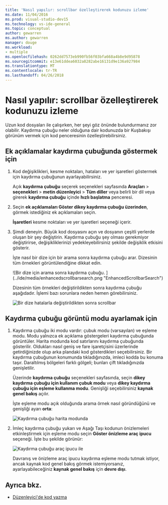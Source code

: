 ```yaml
---
title: 'Nasıl yapılır: scrollbar özelleştirerek kodunuzu izleme'
ms.date: 11/04/2016
ms.prod: visual-studio-dev15
ms.technology: vs-ide-general
ms.topic: conceptual
author: gewarren
ms.author: gewarren
manager: douge
ms.workload:
- multiple
ms.openlocfilehash: 0262dd7573eb990fb56f03bfa668a4b8e9d95878
ms.sourcegitcommit: e13e61ddea6032a8282abe16131d9e136a927984
ms.translationtype: MT
ms.contentlocale: tr-TR
ms.lasthandoff: 04/26/2018
---
```

# <a name="how-to-track-your-code-by-customizing-the-scrollbar"></a>Nasıl yapılır: scrollbar özelleştirerek kodunuzu izleme

Uzun kod dosyaları ile çalışırken, her şeyi göz önünde bulundurmanız zor olabilir. Kaydırma çubuğu neler olduğuna dair kodunuzda bir Kuşbakışı görünüm vermek için kod penceresinin özelleştirebilirsiniz.

## <a name="to-show-annotations-on-the-scroll-bar"></a>Ek açıklamalar kaydırma çubuğunda göstermek için

1. Kod değişiklikleri, kesme noktaları, hataları ve yer işaretleri göstermek için kaydırma çubuğunun ayarlayabilirsiniz.

    Açık **kaydırma çubuğu** seçerek seçenekleri sayfasında **Araçları** > **seçenekleri** > **metin düzenleyici**  >  **Tüm diller** veya belirli bir dil veya girerek **kaydırma çubuğu** içinde **hızlı başlatma** penceresi.

2. Seçin **ek açıklamaları Göster dikey kaydırma çubuğu üzerinden**, görmek istediğiniz ek açıklamaları seçin.

    **İşaretleri** kesme noktaları ve yer işaretleri seçeneği içerir.

3. Şimdi deneyin. Büyük kod dosyasını açın ve dosyanın çeşitli yerlerde oluşan bir şey değiştirin. Kaydırma çubuğu şey olması gerekmiyor değiştirirse, değişikliklerinizi yedekleyebilirsiniz şekilde değişiklik etkisini gösterir.

    İşte nasıl bir dize için bir arama sonra kaydırma çubuğu arar. Dizesinin tüm örnekleri görüntülendiğine dikkat edin.

    ![Bir dize için arama sonra kaydırma çubuğu. ] (../ide/media/enhancedscrollbarsearch.png "EnhancedScrollbarSearch")

    Dizesinin tüm örnekleri değiştirildikten sonra kaydırma çubuğu aşağıdadır. İşlemi bazı sorunlara neden hemen görebilirsiniz.

    ![Bir dize hatalarla değiştirildikten sonra scrollbar](../ide/media/enhancedscrollbarreplace.png "EnhancedScrollbarReplace")

## <a name="to-set-the-display-mode-for-the-scroll-bar"></a>Kaydırma çubuğu görüntü modu ayarlamak için

1. Kaydırma çubuğu iki modu vardır: çubuk modu (varsayılan) ve eşleme modu. Modu yalnızca ek açıklama göstergeleri kaydırma çubuğunda görüntüler. Harita modunda kod satırlarını kaydırma çubuğunda gösterilir. Oldukları nasıl geniş ve fare işaretçisini üzerlerinde getirdiğinizde olup arka plandaki kod gösterdikleri seçebilirsiniz. Bir kaydırma çubuğunun konumunda tıkladığınızda, imleci kodda bu konuma taşır. Daraltılmış bölgeleri farklı gölgeli; bunları çift tıkladığınızda genişletilir.

    Üzerinde **kaydırma çubuğu** seçenekleri sayfasında, seçin **dikey kaydırma çubuğu için kullanım çubuk modu** veya **dikey kaydırma çubuğu için eşleme kullanma modu**. Genişliği seçebilirsiniz **kaynak genel bakış** açılır.

    İşte eşleme modu açık olduğunda arama örnek nasıl göründüğünü ve genişliği ayarı **orta**:

    ![Kaydırma çubuğu harita modunda](../ide/media/enhancedscrollbar.png "EnhancedScrollbar")

2. İmleç kaydırma çubuğu yukarı ve Aşağı Taşı kodunun önizlemeleri etkinleştirmek için eşleme modu seçin **Göster önizleme araç ipucu** seçeneği. İşte bu şekilde görünür:

    ![Kaydırma çubuğu araç ipucu ile](../ide/media/enhancedscrollbarsearchtooltip.png "EnhancedScrollbarSearchTooltip")

    Davranış ve önizleme araç ipucu kaydırma eşleme modu tutmak istiyor, ancak kaynak kod genel bakış görmek istemiyorsanız, ayarlayabileceğiniz **kaynak genel bakış** için **devre dışı**.

## <a name="see-also"></a>Ayrıca bkz.

- [Düzenleyici'de kod yazma](../ide/writing-code-in-the-code-and-text-editor.md)